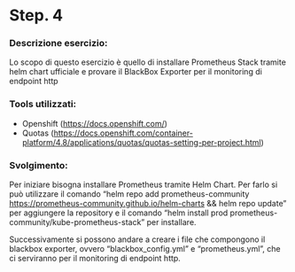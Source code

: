 
# Step. 4
### Descrizione esercizio:

Lo scopo di questo esercizio è quello di installare Prometheus Stack tramite helm chart ufficiale e provare il BlackBox Exporter per il monitoring di endpoint http
### Tools utilizzati:

- Openshift (https://docs.openshift.com/)
- Quotas (https://docs.openshift.com/container-platform/4.8/applications/quotas/quotas-setting-per-project.html)
### Svolgimento:
Per iniziare bisogna installare Prometheus tramite Helm Chart. Per farlo si può utilizzare il comando “helm repo add prometheus-community https://prometheus-community.github.io/helm-charts && helm repo update” per aggiungere la repository e il comando “helm install prod prometheus-community/kube-prometheus-stack” per installare. 

Successivamente si possono andare a creare i file che compongono il blackbox exporter, ovvero “blackbox_config.yml” e “prometheus.yml”, che ci serviranno per il monitoring di endpoint http.

